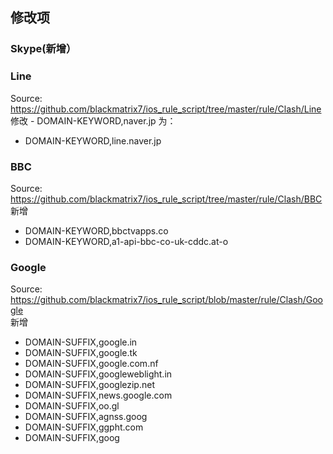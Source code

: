 ## 修改项
### Skype(新增）
### Line
  Source: https://github.com/blackmatrix7/ios_rule_script/tree/master/rule/Clash/Line  
  修改 - DOMAIN-KEYWORD,naver.jp 为：
  - DOMAIN-KEYWORD,line.naver.jp
### BBC
  Source: https://github.com/blackmatrix7/ios_rule_script/tree/master/rule/Clash/BBC  
  新增
  - DOMAIN-KEYWORD,bbctvapps.co
  - DOMAIN-KEYWORD,a1-api-bbc-co-uk-cddc.at-o
### Google
  Source: https://github.com/blackmatrix7/ios_rule_script/blob/master/rule/Clash/Google  
  新增
  - DOMAIN-SUFFIX,google.in
  - DOMAIN-SUFFIX,google.tk
  - DOMAIN-SUFFIX,google.com.nf
  - DOMAIN-SUFFIX,googleweblight.in
  - DOMAIN-SUFFIX,googlezip.net
  - DOMAIN-SUFFIX,news.google.com
  - DOMAIN-SUFFIX,oo.gl
  - DOMAIN-SUFFIX,agnss.goog
  - DOMAIN-SUFFIX,ggpht.com
  - DOMAIN-SUFFIX,goog
